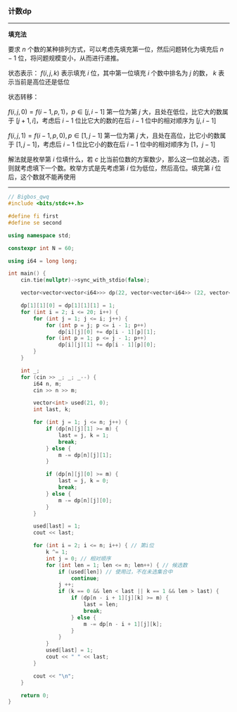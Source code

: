 ### 计数dp

___

**填充法**

要求 $n$ 个数的某种排列方式，可以考虑先填充第一位，然后问题转化为填充后 $n-1$ 位，将问题规模变小，从而进行递推。

状态表示： $f(i,j,k)$ 表示填充 $i$ 位，其中第一位填充 $i$ 个数中排名为 $j$ 的数， $k$ 表示当前是高位还是低位

状态转移：

$f(i,j,0) = f(i-1,p,1)，p\in[j,i-1]$ 第一位为第 $j$ 大，且处在低位，比它大的数属于 $[j + 1, i]$，考虑后 $i-1$ 位比它大的数的在后 $i-1$ 位中的相对顺序为 $[j,i-1]$

$f(i,j,1) = f(i - 1,p,0), p\in[1,j-1]$ 第一位为第 $j$ 大，且处在高位，比它小的数属于 $[1,j-1]$，考虑后 $i-1$ 位比它小的数在后 $i-1$ 位中的相对顺序为 $[1，j-1]$

解法就是枚举第 $i$ 位填什么，若 $c$ 比当前位数的方案数少，那么这一位就必选，否则就考虑填下一个数。枚举方式是先考虑第 $i$ 位为低位，然后高位。填完第 $i$ 位后，这个数就不能再使用

___

````c++
// Bigbos_qwq
#include <bits/stdc++.h>

#define fi first
#define se second

using namespace std;

constexpr int N = 60;

using i64 = long long;

int main() {
    cin.tie(nullptr)->sync_with_stdio(false);

    vector<vector<vector<i64>>> dp(22, vector<vector<i64>> (22, vector<i64> (2)));

    dp[1][1][0] = dp[1][1][1] = 1;
    for (int i = 2; i <= 20; i++) {
        for (int j = 1; j <= i; j++) {
            for (int p = j; p <= i - 1; p++)
                dp[i][j][0] += dp[i - 1][p][1];
            for (int p = 1; p <= j - 1; p++)
                dp[i][j][1] += dp[i - 1][p][0];
        }
    }

    int _;
    for (cin >> _; _; _--) {
        i64 n, m;
        cin >> n >> m;

        vector<int> used(21, 0);
        int last, k;

        for (int j = 1; j <= n; j++) {
            if (dp[n][j][1] >= m) {
                last = j, k = 1;
                break;
            } else {
                m -= dp[n][j][1];
            }

            if (dp[n][j][0] >= m) {
                last = j, k = 0;
                break;
            } else {
                m -= dp[n][j][0];
            }
        }

        used[last] = 1;
        cout << last;

        for (int i = 2; i <= n; i++) { // 第i位
            k ^= 1;
            int j = 0; // 相对顺序
            for (int len = 1; len <= n; len++) { // 候选数
                if (used[len]) // 使用过，不在未选集合中
                    continue;
                j ++;
                if (k == 0 && len < last || k == 1 && len > last) {
                    if (dp[n - i + 1][j][k] >= m) {
                        last = len;
                        break;
                    } else {
                        m -= dp[n - i + 1][j][k];
                    }
                }
            }
            used[last] = 1;
            cout << " " << last;
        }

        cout << "\n";
    }

    return 0;
}
````

